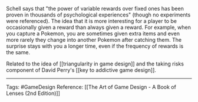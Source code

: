 Schell says that "the power of variable rewards over fixed ones has been proven in thousands of psychological experiences" (though no experiments were referenced). The idea that it is more interesting for a player to be occasionally given a reward than always given a reward. For example, when you capture a Pokemon, you are sometimes given extra items and even more rarely they change into another Pokemon after catching them. The surprise stays with you a longer time, even if the frequency of rewards is the same.

Related to the idea of [[triangularity in game design]] and the taking risks component of David Perry's [[key to addictive game design]].

---

Tags: #GameDesign
Reference: [[The Art of Game Design - A Book of Lenses (2nd Edition)]]